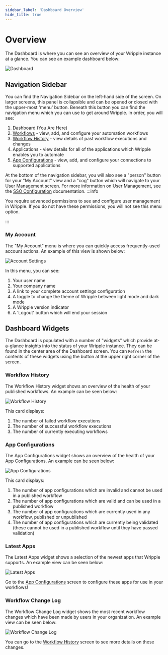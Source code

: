 ```yaml
---
sidebar_label: 'Dashboard Overview'
hide_title: true
---
```


# Overview

The Dashboard is where you can see an overview of your Wripple instance at a glance. You can see an example dashboard below:

![Dashboard](../../docs/resources/images/dashboard/dashboard.png)

## Navigation Sidebar

You can find the Navigation Sidebar on the left-hand side of the screen.
On larger screens, this panel is collapsible and can be opened or closed with the upper-most 'menu' button.
Beneath this button you can find the navigation menu which you can use to get around Wripple.
In order, you will see:

1. Dashboard (You Are Here)
2. [Workflows](05-workflows/workflows.md) - view, add, and configure your automation workflows
3. [Workflow History](06-workflow-history/01-execution.md) - view details of past workflow executions and changes
4. Applications - view details for all of the applications which Wripple enables you to automate
5. [App Configurations](04-app-configurations/01-intro.md) - view, add, and configure your connections to supported applications

At the bottom of the navigation sidebar, you will also see a "person" button for your "My Account" view and a "cog" button which will navigate to your User Management screen.
For more information on User Management, see the [SSO Configuration](07-setup/sso-configuration.md) documentation.
:::info

You require advanced permissions to see and configure user management in Wripple. If you do not have these permissions, you will not see this menu option.

:::

### My Account

The "My Account" menu is where you can quickly access frequently-used account actions. An example of this view is shown below:

![Account Settings](../../docs/resources/images/dashboard/dashboard-my-account.png)

In this menu, you can see:

1. Your user name
1. Your company name
1. A link to your complete account settings configuration
1. A toggle to change the theme of Wripple between light mode and dark mode
1. A Wripple version indicator
1. A 'Logout' button which will end your session

## Dashboard Widgets

The Dashboard is populated with a number of "widgets" which provide at-a-glance insights into the status of your Wripple instance. They can be found in the center area of the Dashboard screen. You can `Refresh` the contents of these widgets using the button at the upper right corner of the screen.

### Workflow History

The Workflow History widget shows an overview of the health of your published workflows. An example can be seen below:

![Workflow History](../../docs/resources/images/dashboard/dashboard-workflow-history.png)

This card displays:

1. The number of failed workflow executions
2. The number of successful workflow executions
3. The number of currently executing workflows

### App Configurations

The App Configurations widget shows an overview of the health of your App Configurations. An example can be seen below:

![App Configurations](../../docs/resources/images/dashboard/dashboard-app-configs.png)

This card displays:

1. The number of app configurations which are invalid and cannot be used in a published workflow
2. The number of app configurations which are valid and can be used in a published workflow
3. The number of app configurations which are currently used in any workflow, published or unpublished
4. The number of app configurations which are currently being validated (these cannot be used in a published workflow until they have passed validation)

### Latest Apps

The Latest Apps widget shows a selection of the newest apps that Wripple supports. An example view can be seen below:

![Latest Apps](../../docs/resources/images/dashboard/dashboard-new-apps.png)

Go to the [App Configurations](04-app-configurations/01-intro.md) screen to configure these apps for use in your workflows!

### Workflow Change Log

The Workflow Change Log widget shows the most recent workflow changes which have been made by users in your organization. An example view can be seen below:

![Workflow Change Log](../../docs/resources/images/dashboard/dashboard-changelog.png)

You can go to the [Workflow History](06-workflow-history/01-execution.md) screen to see more details on these changes.

